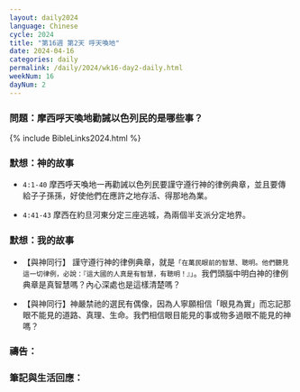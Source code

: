 ```yaml
---
layout: daily2024
language: Chinese
cycle: 2024
title: "第16週 第2天 呼天喚地"
date: 2024-04-16
categories: daily
permalink: /daily/2024/wk16-day2-daily.html
weekNum: 16
dayNum: 2
---
```


### 問題：摩西呼天喚地勸誡以色列民的是哪些事？

{% include BibleLinks2024.html %}

### 默想：神的故事 
+ `4:1-40` 摩西呼天喚地一再勸誡以色列民要謹守遵行神的律例典章，並且要傳給子子孫孫，好使他們在應許之地存活、得那地為業。

+ `4:41-43` 摩西在約旦河東分定三座逃城，為兩個半支派分定地界。

### 默想：我的故事 
+ 【與神同行】 謹守遵行神的律例典章，就是`「在萬民眼前的智慧、聰明。他們聽見這一切律例，必說：『這大國的人真是有智慧，有聰明！』」`。我們頭腦中明白神的律例典章是真智慧嗎？內心深處也是這樣清楚嗎？

+ 【與神同行】神嚴禁祂的選民有偶像，因為人寧願相信「眼見為實」而忘記那眼不能見的道路、真理、生命。我們相信眼目能見的事或物多過眼不能見的神嗎？

### 禱告：

### 筆記與生活回應：
